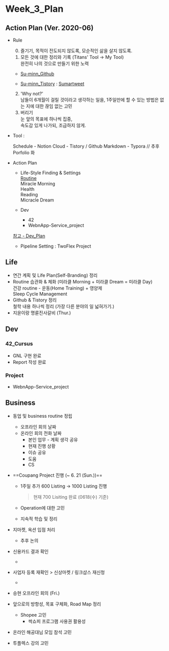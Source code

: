 

# Week_3_Plan







## Action Plan (Ver. 2020-06)



- Rule

  0) 즐기기, 목적이 전도되지 않도록, 모순적인 삶을 살지 않도록.  
  1) 모든 것에 대한 정리와 기록 (Titans' Tool -> My Tool)  
  완전히 나의 것으로 만들기 위한 노력

  - [Su-minn_Github](https://github.com/Su-minn)

  - [Su-minn_Tistory](https://sumartweet.tistory.com/) : [Sumartweet](https://sumartweet.tistory.com/)

  2) 'Why not?'  
  남들이 6개월이 걸릴 것이라고 생각하는 일을, 1주일만에 할 수 있는 방법은 없는 지에 대한 끊임 없는 고민  
  3) 버리기  
  눈 앞의 목표에 하나씩 집중,   
  속도감 있게 나가되, 조급하지 않게.



- Tool : 

  Schedule - Notion
  Cloud - Tistory / Github
  Markdown - Typora
  // 추후 Porfolio 화

  

- Action Plan

  - Life-Style Finding & Settings  
    [Routine](/Users/sjeon/Desktop/For_min/Plan/Routine.md)  
    	Miracle Morning  
    	Health  
    	Reading  
    	Micracle Dream    

  - Dev
  
    - 42
    - WebnApp-Service_project
  
  [참고 - Dev_Plan](/Users/sjeon/Desktop/For_min/Dev_Place/Dev_plan.md)
      
  
    - Pipeline Setting
      : TwoFlex Project





## Life



- 연간 계획 및 Life Plan(Self-Branding) 정리
- Routine 습관화 & 체화 (미라클 Morning + 미라클 Dream = 미라클 Day)  
  건강 routine - 운동(Home Training) + 영양제   
  Sleep Cycle Management
- Github & Tistory 정리  
  철학 내용 하나씩 정리 (가장 다른 분야의 일 넓혀가기.)
- 지윤이랑 명륜진사갈비 (Thur.)







## Dev



### 42_Cursus

- GNL 구현 완료
- Report 작성 완료



### Project

- WebnApp-Service_project







## Business



- 동업 및 business routine 정립

  - 오프라인 회의 날짜
  - 온라인 회의 전화 날짜
    - 본인 업무 - 계획 생각 공유
    - 현재 진행 상황
    - 이슈 공유
    - 도움
    - CS

- ==Coupang Project 진행  (~ 6. 21 (Sun.))==   

  - 1주일 추가 600 Listing -> 1000 Listing 진행  

    > 현재 700 Lisiting 완료 (0618(수) 기준)

  - Operation에 대한 고민

  - 지속적 학습 및 정리

- 지마켓, 옥션 입점 처리

  - 추후 논의

- 신용카드 결과 확인

  - 

- 사업자 등록 재확인 > 신상마켓 / 링크샵스 재신청

  - 

- 승현 오프라인 회의 (Fri.)

- 앞으로의 방항성, 목표 구체화, Road Map 정리
  - Shopee 고민
    - 싹쇼피 프로그램 사용권 활용성
  
- 온라인 해공대님 모임 참석 고민

- 투플렉스 강의 고민